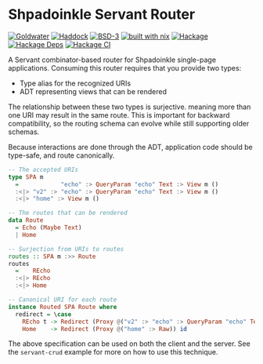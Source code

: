 # Shpadoinkle Servant Router

[![Goldwater](https://gitlab.com/fresheyeball/Shpadoinkle/badges/master/pipeline.svg)](https://gitlab.com/fresheyeball/Shpadoinkle)
[![Haddock](https://img.shields.io/badge/haddock-master-informational)](https://shpadoinkle.org/router)
[![BSD-3](https://img.shields.io/badge/License-BSD%203--Clause-blue.svg)](https://opensource.org/licenses/BSD-3-Clause)
[![built with nix](https://img.shields.io/badge/built%20with-nix-41439a)](https://builtwithnix.org)
[![Hackage](https://img.shields.io/hackage/v/Shpadoinkle-router.svg)](https://hackage.haskell.org/package/Shpadoinkle-router)
[![Hackage Deps](https://img.shields.io/hackage-deps/v/Shpadoinkle-router.svg)](http://packdeps.haskellers.com/reverse/Shpadoinkle-router)
[![Hackage CI](https://matrix.hackage.haskell.org/api/v2/packages/Shpadoinkle-router/badge)](https://matrix.hackage.haskell.org/#/package/Shpadoinkle-router)


A Servant combinator-based router for Shpadoinkle single-page applications.
Consuming this router requires that you provide two types:

- Type alias for the recognized URIs
- ADT representing views that can be rendered

The relationship between these two types is surjective. meaning more than one URI
may result in the same route. This is important for backward compatibility, so the
routing schema can evolve while still supporting older schemas.

Because interactions are done through the ADT, application code should be type-safe,
and route canonically.

```haskell
-- The accepted URIs
type SPA m
  =            "echo" :> QueryParam "echo" Text :> View m ()
  :<|> "v2" :> "echo" :> QueryParam "echo" Text :> View m ()
  :<|> "home" :> View m ()

-- The routes that can be rendered
data Route
  = Echo (Maybe Text)
  | Home

-- Surjection from URIs to routes
routes :: SPA m :>> Route
routes
  =    REcho
  :<|> REcho
  :<|> Home

-- Canonical URI for each route
instance Routed SPA Route where
  redirect = \case
    REcho t -> Redirect (Proxy @("v2" :> "echo" :> QueryParam "echo" Text :> Raw)) ($ t)
    Home    -> Redirect (Proxy @("home" :> Raw)) id
```

The above specification can be used on both the client and the server. See the `servant-crud` example for more on how to use this technique.
